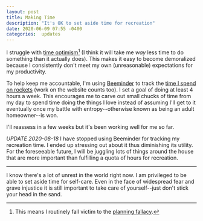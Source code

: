 ```yaml
---
layout: post
title: Making Time
description: "It's OK to set aside time for recreation"
date: 2020-06-09 07:55 -0400
categories:  updates
---
```


I struggle with [time optimism][1][^1] (I think it will take me _way_ less time to do something than it actually does).
This makes it easy to become demoralized because I consistently don't meet my own (unreasonable) expectations for my productivity.

To help keep me accountable, I'm using [Beeminder][3] to track the [time I spend on rockets][4] (work on the website counts too).
I set a goal of doing at least 4 hours a week.
This encourages me to carve out small chucks of time from my day to spend time doing the things I love instead of assuming I'll get to it eventually once my battle with entropy--otherwise known as being an adult homeowner--is won.

I'll reassess in a few weeks but it's been working well for me so far.

*UPDATE 2020-08-18* I have stopped using Beeminder for tracking my recreation time.
I ended up stressing out about it thus diminishing its utility.
For the foreseeable future, I will be juggling lots of things around the house that are more important than fulfilling a quota of hours for recreation.

---

I know there's a lot of unrest in the world right now.
I am privileged to be able to set aside time for self-care.
Even in the face of widespread fear and grave injustice it is still important to take care of yourself--just don't stick your head in the sand.

[^1]: This means I routinely fall victim to the [planning fallacy][4].

[1]: https://www.frugalwoods.com/2016/03/16/the-tyranny-of-time-optimism/
[2]: https://www.beeminder.com
[3]: https://www.beeminder.com/danhorst/rockets
[4]: https://en.wikipedia.org/wiki/Planning_fallacy
